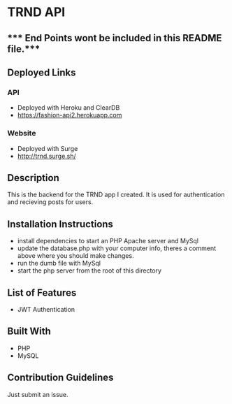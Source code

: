 # TRND API

## *** End Points wont be included in this README file.***


## Deployed Links

### API
- Deployed with Heroku and ClearDB
- https://fashion-api2.herokuapp.com


### Website
- Deployed with Surge
- http://trnd.surge.sh/



## Description 
This is the backend for the TRND app I created. It is used for authentication and recieving posts for users. 


## Installation Instructions

- install dependencies to start an PHP Apache server and MySql
- update the database.php with your computer info, theres a comment above where you should make changes.
- run the dumb file with MySql
- start the php server from the root of this directory


## List of Features
 - JWT Authentication


## Built With
- PHP
- MySQL



## Contribution Guidelines

Just submit an issue.





